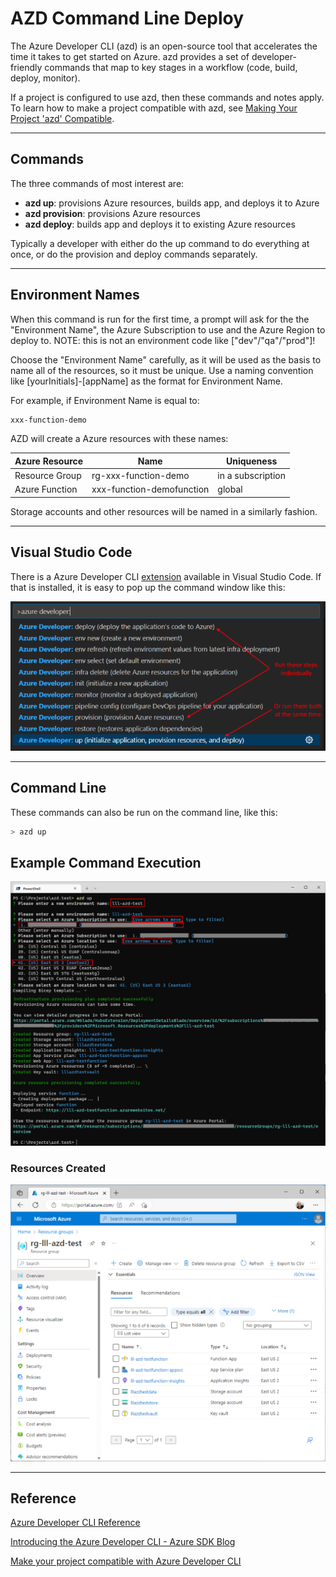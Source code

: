 # AZD Command Line Deploy

The Azure Developer CLI (azd) is an open-source tool that accelerates the time it takes to get started on Azure. azd provides a set of developer-friendly commands that map to key stages in a workflow (code, build, deploy, monitor).

If a project is configured to use azd, then these commands and notes apply.  To learn how to make a project compatible with azd, see [Making Your Project 'azd' Compatible](AzdCompatibility.md).

---

## Commands

The three commands of most interest are:

- **azd up**: provisions Azure resources, builds app, and deploys it to Azure
- **azd provision**: provisions Azure resources
- **azd deploy**: builds app and deploys it to existing Azure resources

Typically a developer with either do the up command to do everything at once, or do the provision and deploy commands separately.

---

## Environment Names

When this command is run for the first time, a prompt will ask for the the "Environment Name", the Azure Subscription to use and the Azure Region to deploy to. NOTE: this is not an environment code like ["dev"/"qa"/"prod"]!  

Choose the "Environment Name" carefully, as it will be used as the basis to name all of the resources, so it must be unique. Use a naming convention like [yourInitials]-[appName] as the format for Environment Name.

For example, if Environment Name is equal to:

``` bash
xxx-function-demo
```

AZD will create a Azure resources with these names:

| Azure Resource | Name                       | Uniqueness        |
| -------------- | -------------------------- | ----------------- |
| Resource Group |  rg-xxx-function-demo      | in a subscription |
| Azure Function |  xxx-function-demofunction | global            |

Storage accounts and other resources will be named in a similarly fashion.

---

## Visual Studio Code

There is a Azure Developer CLI [extension](https://marketplace.visualstudio.com/items?itemName=ms-azuretools.azure-dev) available in Visual Studio Code. If that is installed, it is easy to pop up the command window like this:

![VSC Commands](images/AZD_Commands.png)

---

## Command Line

These commands can also be run on the command line, like this:

```bash
> azd up
```

## Example Command Execution

![VSC Commands](images/AZD_Prompts.png)

### Resources Created

![VSC Commands](images/AZD_Result.png)

---

## Reference

[Azure Developer CLI Reference](https://learn.microsoft.com/en-us/azure/developer/azure-developer-cli/)

[Introducing the Azure Developer CLI - Azure SDK Blog](https://devblogs.microsoft.com/azure-sdk/introducing-the-azure-developer-cli-a-faster-way-to-build-apps-for-the-cloud/)

[Make your project compatible with Azure Developer CLI](https://learn.microsoft.com/en-us/azure/developer/azure-developer-cli/make-azd-compatible?pivots=azd-create)
